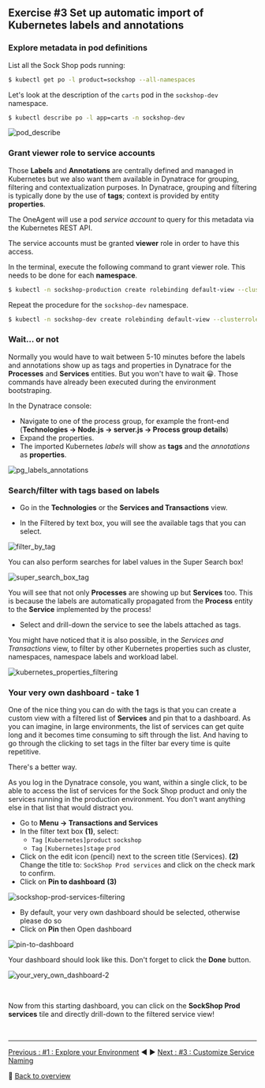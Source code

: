 ## Exercise #3 Set up automatic import of Kubernetes labels and annotations

### Explore metadata in pod definitions

List all the Sock Shop pods running:

```sh
$ kubectl get po -l product=sockshop --all-namespaces 
```

Let's look at the description of the `carts` pod in the `sockshop-dev` namespace. 

```sh
$ kubectl describe po -l app=carts -n sockshop-dev
```

![pod_describe](../../assets/images/pod_describe.png)

### Grant viewer role to service accounts

Those <b>Labels</b> and <b>Annotations</b> are centrally defined and managed in Kubernetes but we also want them available in Dynatrace for grouping, filtering and contextualization purposes. In Dynatrace, grouping and filtering is typically done by the use of <b>tags</b>; context is provided by entity <b>properties</b>.

The OneAgent will use a pod <i>service account</i> to query for this metadata via the Kubernetes REST API.

The service accounts must be granted <b>viewer</b> role in order to have this access.

In the terminal, execute the following command to grant viewer role. This needs to be done for each <b>namespace</b>.

```sh
$ kubectl -n sockshop-production create rolebinding default-view --clusterrole=view --serviceaccount=sockshop-production:default
```

Repeat the procedure for the `sockshop-dev` namespace.

```sh
$ kubectl -n sockshop-dev create rolebinding default-view --clusterrole=view --serviceaccount=sockshop-dev:default
```

### Wait... or not

Normally you would have to wait between 5-10 minutes before the labels and annotations show up as tags and properties in Dynatrace for the <b>Processes</b> and <b>Services</b> entities. But you won't have to wait :grinning:. Those commands have already been executed during the environment bootstraping.

In the Dynatrace console: 

- Navigate to one of the process group, for example the front-end (<b>Technologies -> Node.js -> server.js -> Process group details</b>)
- Expand the properties. 
- The imported Kubernetes <i>labels</i> will show as <b>tags</b> and the <i>annotations</i> as <b>properties</b>.

![pg_labels_annotations](../../assets/images/pg_labels_annotations.png)

### Search/filter with tags based on labels

- Go in the <b>Technologies</b> or the <b>Services and Transactions</b> view. 

- In the Filtered by text box, you will see the available tags that you can select.

![filter_by_tag](../../assets/images/filter_by_tag.png)

You can also perform searches for label values in the Super Search box!

![super_search_box_tag](../../assets/images/super_search_box_tag.png)

You will see that not only <b>Processes</b> are showing up but <b>Services</b> too. This is because the labels are automatically propagated from the <b>Process</b> entity to the <b>Service</b> implemented by the process!

- Select and drill-down the service to see the labels attached as tags.

You might have noticed that it is also possible, in the <i>Services and Transactions</i> view, to filter by other Kubernetes properties such as cluster, namespaces, namespace labels and workload label. 

![kubernetes_properties_filtering](../../assets/images/kubernetes_properties_filtering.png)

### Your very own dashboard - take 1

One of the nice thing you can do with the tags is that you can create a custom view with a filtered list of <b>Services</b> and pin that to a dashboard. As you can imagine, in large environments, the list of services can get quite long and it becomes time consuming to sift through the list. And having to go through the clicking to set tags in the filter bar every time is quite repetitive.

There's a better way.

As you log in the Dynatrace console, you want, within a single click, to be able to access the list of services for the Sock Shop product and only the services running in the production environment. You don't want anything else in that list that would distract you.

- Go to <b>Menu -> Transactions and Services</b>
- In the filter text box <b>(1)</b>, select:
  -  `Tag` `[Kubernetes]product` `sockshop`
  -  `Tag` `[Kubernetes]stage` `prod`
- Click on the edit icon (pencil) next to the screen title (Services). <b>(2)</b> Change the title to: `SockShop Prod services` and click on the check mark to confirm. 
- Click on <b>Pin to dashboard</b> <b>(3)</b>

![sockshop-prod-services-filtering](../../assets/images/sockshop-prod-services-filtering.png)

- By default, your very own dashboard should be selected, otherwise please do so
- Click on <b>Pin</b> then </b>Open dashboard</b>

![pin-to-dashboard](../../assets/images/pin-to-dashboard.png)

Your dashboard should look like this. Don't forget to click the <b>Done</b> button.

![your_very_own_dashboard-2](../../assets/images/your-very-own-dashboard-2.png)

&nbsp;

Now from this starting dashboard, you can click on the <b>SockShop Prod services</b> tile and directly drill-down to the filtered service view! 

&nbsp;

---

[Previous : #1 : Explore your Environment](../01_Explore_Your_Environment/README.md) :arrow_backward: :arrow_forward: [Next : #3 : Customize Service Naming](../03_Customize_Service_naming/README.md)

:arrow_up_small: [Back to overview](../README.md)